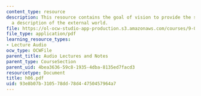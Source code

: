 ```yaml
---
content_type: resource
description: This resource contains the goal of vision to provide the students with
  a description of the external world.
file: https://ol-ocw-studio-app-production.s3.amazonaws.com/courses/9-00-introduction-to-psychology-fall-2004/93e8b07b310578dd78d44750457964a7_h06.pdf
file_type: application/pdf
learning_resource_types:
- Lecture Audio
ocw_type: OCWFile
parent_title: Audio Lectures and Notes
parent_type: CourseSection
parent_uid: 4bea3636-59c8-1935-4dba-8135ed7facd3
resourcetype: Document
title: h06.pdf
uid: 93e8b07b-3105-78dd-78d4-4750457964a7
---
```

